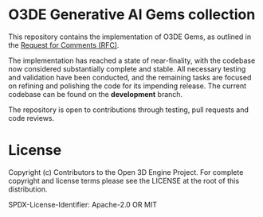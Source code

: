 # O3DE Generative AI Gems collection

This repository contains the implementation of O3DE Gems, as outlined in the [Request for Comments (RFC)](https://github.com/o3de/sig-simulation/issues/87). 

The implementation has reached a state of near-finality, with the codebase now considered substantially complete and stable. All necessary testing and validation have been conducted, and the remaining tasks are focused on refining and polishing the code for its impending release. The current codebase can be found on the **development** branch. 

The repository is open to contributions through testing, pull requests and code reviews.

# License

Copyright (c) Contributors to the Open 3D Engine Project.
For complete copyright and license terms please see the LICENSE at the root of this distribution.

SPDX-License-Identifier: Apache-2.0 OR MIT